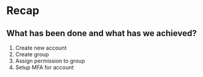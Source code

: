 # Recap

What has been done and what has we achieved?
--------
1. Create new account
2. Create group
3. Assign permission to group
4. Setup MFA for account